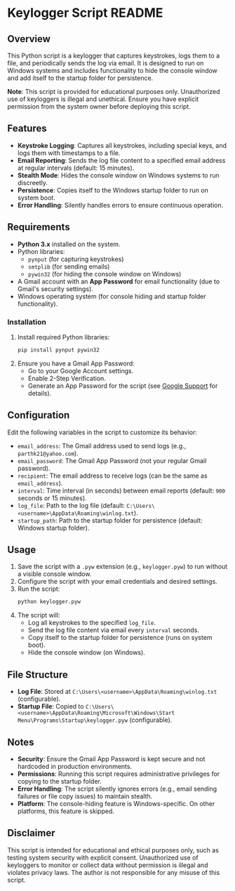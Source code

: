# Keylogger Script README

## Overview
This Python script is a keylogger that captures keystrokes, logs them to a file, and periodically sends the log via email. It is designed to run on Windows systems and includes functionality to hide the console window and add itself to the startup folder for persistence.

**Note**: This script is provided for educational purposes only. Unauthorized use of keyloggers is illegal and unethical. Ensure you have explicit permission from the system owner before deploying this script.

## Features
- **Keystroke Logging**: Captures all keystrokes, including special keys, and logs them with timestamps to a file.
- **Email Reporting**: Sends the log file content to a specified email address at regular intervals (default: 15 minutes).
- **Stealth Mode**: Hides the console window on Windows systems to run discreetly.
- **Persistence**: Copies itself to the Windows startup folder to run on system boot.
- **Error Handling**: Silently handles errors to ensure continuous operation.

## Requirements
- **Python 3.x** installed on the system.
- Python libraries:
  - `pynput` (for capturing keystrokes)
  - `smtplib` (for sending emails)
  - `pywin32` (for hiding the console window on Windows)
- A Gmail account with an **App Password** for email functionality (due to Gmail's security settings).
- Windows operating system (for console hiding and startup folder functionality).

### Installation
1. Install required Python libraries:
   ```bash
   pip install pynput pywin32
   ```
2. Ensure you have a Gmail App Password:
   - Go to your Google Account settings.
   - Enable 2-Step Verification.
   - Generate an App Password for the script (see [Google Support](https://support.google.com/accounts/answer/185833) for details).

## Configuration
Edit the following variables in the script to customize its behavior:
- `email_address`: The Gmail address used to send logs (e.g., `parthk21@yahoo.com`).
- `email_password`: The Gmail App Password (not your regular Gmail password).
- `recipient`: The email address to receive logs (can be the same as `email_address`).
- `interval`: Time interval (in seconds) between email reports (default: `900` seconds or 15 minutes).
- `log_file`: Path to the log file (default: `C:\Users\<username>\AppData\Roaming\winlog.txt`).
- `startup_path`: Path to the startup folder for persistence (default: Windows startup folder).

## Usage
1. Save the script with a `.pyw` extension (e.g., `keylogger.pyw`) to run without a visible console window.
2. Configure the script with your email credentials and desired settings.
3. Run the script:
   ```bash
   python keylogger.pyw
   ```
4. The script will:
   - Log all keystrokes to the specified `log_file`.
   - Send the log file content via email every `interval` seconds.
   - Copy itself to the startup folder for persistence (runs on system boot).
   - Hide the console window (on Windows).

## File Structure
- **Log File**: Stored at `C:\Users\<username>\AppData\Roaming\winlog.txt` (configurable).
- **Startup File**: Copied to `C:\Users\<username>\AppData\Roaming\Microsoft\Windows\Start Menu\Programs\Startup\keylogger.pyw` (configurable).

## Notes
- **Security**: Ensure the Gmail App Password is kept secure and not hardcoded in production environments.
- **Permissions**: Running this script requires administrative privileges for copying to the startup folder.
- **Error Handling**: The script silently ignores errors (e.g., email sending failures or file copy issues) to maintain stealth.
- **Platform**: The console-hiding feature is Windows-specific. On other platforms, this feature is skipped.

## Disclaimer
This script is intended for educational and ethical purposes only, such as testing system security with explicit consent. Unauthorized use of keyloggers to monitor or collect data without permission is illegal and violates privacy laws. The author is not responsible for any misuse of this script.

